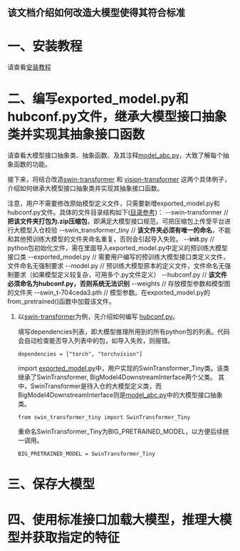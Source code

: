 ## 该文档介绍如何改造大模型使得其符合标准

# 一、安装教程

请查看[安装教程](https://github.com/chenyaofo/downstream-platform-interface/blob/main/python/README.md)

# 二、编写exported_model.py和hubconf.py文件，继承大模型接口抽象类并实现其抽象接口函数

请查看大模型接口抽象类、抽象函数、及其注释[model_abc.py](https://github.com/chenyaofo/downstream-platform-interface/blob/main/python/model_downstream_interface/model_abc.py)，大致了解每个抽象函数的功能。

接下来，将结合改造[swin-transformer](https://github.com/chenyaofo/downstream-platform-interface/tree/main/example/swin-transformer) 和 [vision-transformer](https://github.com/chenyaofo/downstream-platform-interface/tree/main/example/vision-transformer) 这两个具体例子，介绍如何继承大模型接口抽象类并实现其抽象接口函数。

注意，用户不需要修改原始模型定义文件，只需要新增exported_model.py和hubconf.py文件。具体的文件目录结构如下([目录参考](https://github.com/chenyaofo/downstream-platform-interface/tree/main/example))：
--swin-transformer             // **把该文件夹打包为.zip压缩包**，即满足大模型接口规范，可把压缩包上传至平台进行大模型入仓校验
   --swin_transformer_tiny        // **该文件夹必须有唯一的命名**，不能和其他预训练大模型的文件夹命名重复，否则会引起导入失败。
      --__init__.py                   // python包初始化文件，需在里面导入exported_model.py中定义的预训练大模型接口类
      --exported_model.py             // 需要用户编写的预训练大模型接口类定义文件，文件命名无强制要求
      --model.py                      // 预训练大模型原本的定义文件，文件命名无强制要求（如果模型定义较复杂，可用多个.py文件定义）
   --hubconf.py                   // **该文件必须命名为hubconf.py，否则系统无法识别**
   --weights                      // 存放模型参数和模型图的文件夹
      --swin_t-704ceda3.pth           // 模型参数。在exported_model.py的from_pretrained()函数中加载该文件。


1. 以[swin-transformer](https://github.com/chenyaofo/downstream-platform-interface/tree/main/example/swin-transformer)为例，先介绍如何编写
   [hubconf.py](https://github.com/chenyaofo/downstream-platform-interface/blob/main/example/swin-transformer/hubconf.py)。
   
   填写dependencies列表，即大模型推理所用到的所有python包的列表。代码会自动检查能否导入列表中的包，如导入失败，则报错。
   ```
   dependencies = ["torch", "torchvision"]
   ```
   
   import [exported_model.py](https://github.com/chenyaofo/downstream-platform-interface/blob/main/example/swin-transformer/swin_transformer_tiny/exported_model.py)中，用户实现的SwinTransformer_Tiny类。该类继承了SwinTransformer, BigModel4DownstreamInterface两个父类。
   其中，SwinTransformer是待入仓的大模型定义类，而BigModel4DownstreamInterface则是[model_abc.py](https://github.com/chenyaofo/downstream-platform-interface/blob/main/python/model_downstream_interface/model_abc.py)中的大模型接口抽象类。
   ```
   from swin_transformer_tiny import SwinTransformer_Tiny
   ```
   
   重命名SwinTransformer_Tiny为BIG_PRETRAINED_MODEL，以方便后续统一调用。
   ```
   BIG_PRETRAINED_MODEL = SwinTransformer_Tiny
   ```
   





# 三、保存大模型





# 四、使用标准接口加载大模型，推理大模型并获取指定的特征